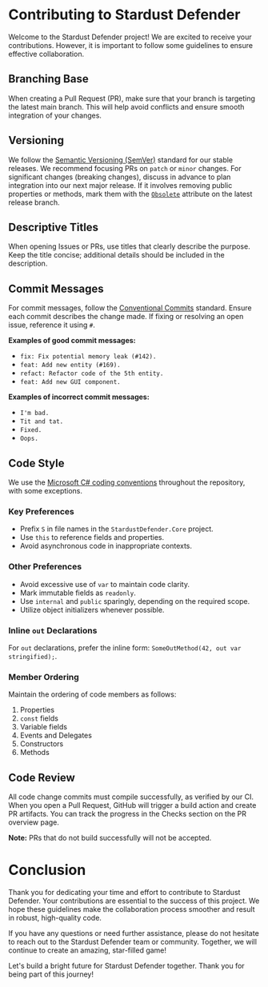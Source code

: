 # Contributing to Stardust Defender

Welcome to the Stardust Defender project! We are excited to receive your contributions. However, it is important to follow some guidelines to ensure effective collaboration.

## Branching Base

When creating a Pull Request (PR), make sure that your branch is targeting the latest main branch. This will help avoid conflicts and ensure smooth integration of your changes.

## Versioning

We follow the [Semantic Versioning (SemVer)](https://semver.org/) standard for our stable releases. We recommend focusing PRs on `patch` or `minor` changes. For significant changes (breaking changes), discuss in advance to plan integration into our next major release. If it involves removing public properties or methods, mark them with the [`Obsolete`](https://learn.microsoft.com/en-us/dotnet/api/system.obsoleteattribute?view=net-7.0) attribute on the latest release branch.

## Descriptive Titles

When opening Issues or PRs, use titles that clearly describe the purpose. Keep the title concise; additional details should be included in the description.

## Commit Messages

For commit messages, follow the [Conventional Commits](https://www.conventionalcommits.org/en/v1.0.0/) standard. Ensure each commit describes the change made. If fixing or resolving an open issue, reference it using `#`.

**Examples of good commit messages:**
- `fix: Fix potential memory leak (#142).`
- `feat: Add new entity (#169).`
- `refact: Refactor code of the 5th entity.`
- `feat: Add new GUI component.`

**Examples of incorrect commit messages:**
- `I'm bad.`
- `Tit and tat.`
- `Fixed.`
- `Oops.`

## Code Style

We use the [Microsoft C# coding conventions](https://docs.microsoft.com/en-us/dotnet/csharp/programming-guide/inside-a-program/coding-conventions) throughout the repository, with some exceptions.

### Key Preferences

- Prefix `S` in file names in the `StardustDefender.Core` project.
- Use `this` to reference fields and properties.
- Avoid asynchronous code in inappropriate contexts.

### Other Preferences

- Avoid excessive use of `var` to maintain code clarity.
- Mark immutable fields as `readonly`.
- Use `internal` and `public` sparingly, depending on the required scope.
- Utilize object initializers whenever possible.

### Inline `out` Declarations

For `out` declarations, prefer the inline form: `SomeOutMethod(42, out var stringified);`.

### Member Ordering

Maintain the ordering of code members as follows:
1. Properties
2. `const` fields
3. Variable fields
4. Events and Delegates
5. Constructors
6. Methods

## Code Review

All code change commits must compile successfully, as verified by our CI. When you open a Pull Request, GitHub will trigger a build action and create PR artifacts. You can track the progress in the Checks section on the PR overview page.

**Note:** PRs that do not build successfully will not be accepted.

# Conclusion

Thank you for dedicating your time and effort to contribute to Stardust Defender. Your contributions are essential to the success of this project. We hope these guidelines make the collaboration process smoother and result in robust, high-quality code.

If you have any questions or need further assistance, please do not hesitate to reach out to the Stardust Defender team or community. Together, we will continue to create an amazing, star-filled game!

Let's build a bright future for Stardust Defender together. Thank you for being part of this journey!
